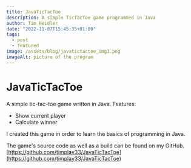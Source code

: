 ```yaml
---
title: JavaTicTacToe
description: A simple TicTacToe game programmed in Java
author: Tim Heidler
date: "2022-11-07T15:45:35+01:00"
tags:
  - post
  - featured
image: /assets/blog/javatictactoe_img1.png
imageAlt: picture of the program
---
```


# JavaTicTacToe

A simple tic-tac-toe game written in Java. Features: 
- Show current player 
- Calculate winner

I created this game in order to learn the basics of programming in Java.

The game's source code as well as a build can be found on my GitHub. [https://github.com/timplay33/JavaTicTacToe](https://github.com/timplay33/JavaTicTacToe)